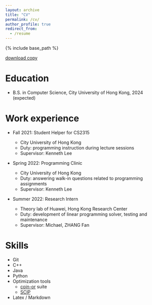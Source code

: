 ```yaml
---
layout: archive
title: "CV"
permalink: /cv/
author_profile: true
redirect_from:
  - /resume
---
```


{% include base_path %}

[download copy](http://AharenDaisuki.github.io/files/CV_homepage.pdf)

Education
======
* B.S. in Computer Science, City University of Hong Kong, 2024 (expected)

<!--* M.S. in Jekyll, GitHub University, 2014
* Ph.D in Version Control Theory, GitHub University, 2018 (expected)-->

Work experience
======

* Fall 2021: Student Helper for CS2315
  * City University of Hong Kong
  * Duty: programming instruction during lecture sessions
  * Supervisor: Kenneth Lee

* Spring 2022: Programming Clinic
  * City University of Hong Kong
  * Duty: answering walk-in questions related to programming assignments
  * Supervisor: Kenneth Lee

* Summer 2022: Research Intern
  * Theory lab of Huawei, Hong Kong Research Center
  * Duty: development of linear programming solver, testing and maintenance
  * Supervisor: Michael, ZHANG Fan
  
Skills
======
* Git
* C++
* Java
* Python
* Optimization tools
  * [coin-or](https://github.com/coin-or) suite
  * [SCIP](https://github.com/scipopt/scip)
* Latex / Markdown

<!---
Publications
======
  <ul>{% for post in site.publications %}
    {% include archive-single-cv.html %}
  {% endfor %}</ul>
  
Talks
======
  <ul>{% for post in site.talks %}
    {% include archive-single-talk-cv.html %}
  {% endfor %}</ul>
  
Teaching
======
  <ul>{% for post in site.teaching %}
    {% include archive-single-cv.html %}
  {% endfor %}</ul>
  
Service and leadership
======
* Currently signed in to 43 different slack teams--->
